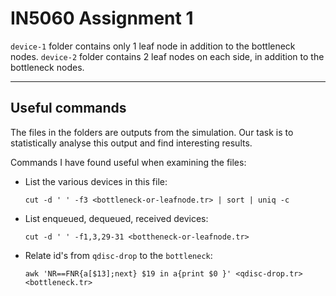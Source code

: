 # IN5060 Assignment 1

`device-1` folder contains only 1 leaf node in addition to the bottleneck nodes.
`device-2` folder contains 2 leaf nodes on each side, in addition to the
bottleneck nodes.

---

## Useful commands

The files in the folders are outputs from the simulation. Our task is to
statistically analyse this output and find interesting results.

Commands I have found useful when examining the files:

- List the various devices in this file:
  ```
  cut -d ' ' -f3 <bottleneck-or-leafnode.tr> | sort | uniq -c
  ```

- List enqueued, dequeued, received devices:
  ```
  cut -d ' ' -f1,3,29-31 <bottheneck-or-leafnode.tr>
  ```

- Relate id's from `qdisc-drop` to the `bottleneck`:
  ```
  awk 'NR==FNR{a[$13];next} $19 in a{print $0 }' <qdisc-drop.tr> <bottleneck.tr>
  ```
